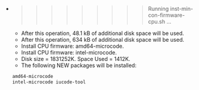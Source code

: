 * >>>>>>>>> Running inst-min-con-firmware-cpu.sh ...
  * After this operation, 48.1 kB of additional disk space will be used.
  * After this operation, 634 kB of additional disk space will be used.
  * Install CPU firmware: amd64-microcode.
  * Install CPU firmware: intel-microcode.
  * Disk size = 1831252K. Space Used = 1412K.
  * The following NEW packages will be installed:
  ```bash
  amd64-microcode
  intel-microcode iucode-tool
  ```
